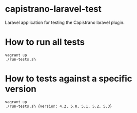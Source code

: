 # capistrano-laravel-test
Laravel application for testing the Capistrano laravel plugin.

# How to run all tests

```shell
vagrant up
./run-tests.sh
```

# How to tests against a specific version

```shell
vagrant up
./run-tests.sh {version: 4.2, 5.0, 5.1, 5.2, 5.3}
```
